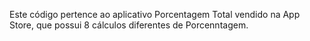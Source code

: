 Este código pertence ao aplicativo Porcentagem Total vendido na App Store, que possui 8 cálculos diferentes de Porcenntagem.
